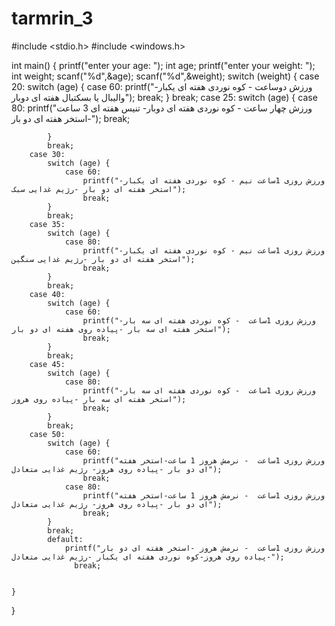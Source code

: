 # tarmrin_3
#include <stdio.h>
#include <windows.h>


int main() {
    printf("enter your age: ");
    int age;
    printf("enter your weight: ");
    int weight;
    scanf("%d",&age);
    scanf("%d",&weight);
    switch (weight) {
        case 20:
            switch (age) {
                case 60:
                    printf("ورزش دوساعت - کوه نوردی هفته ای یکبار- والیبال یا بسکتبال هفته ای دوبار");
                    break;
            }
            break;
        case 25:
            switch (age) {
                case 80:
                    printf("ورزش چهار ساعت - کوه نوردی هفته ای دوبار- تنیس هفته ای 3 ساعت -استخر هفته ای دو بار");
                    break;

            }
            break;
        case 30:
            switch (age) {
                case 60:
                    printf("ورزش روزی 1ساعت نیم - کوه نوردی هفته ای یکبار-استخر هفته ای دو بار -رژیم غدایی سبک");
                    break;
            }
            break;
        case 35:
            switch (age) {
                case 80:
                    printf("ورزش روزی 1ساعت نیم - کوه نوردی هفته ای یکبار-استخر هفته ای دو بار -رژیم غدایی سنگین");
                    break;
            }
            break;
        case 40:
            switch (age) {
                case 60:
                    printf("ورزش روزی 1ساعت  - کوه نوردی هفته ای سه بار-استخر هفته ای سه بار -پیاده روی هفته ای دو بار");
                    break;
            }
            break;
        case 45:
            switch (age) {
                case 80:
                    printf("ورزش روزی 1ساعت  - کوه نوردی هفته ای سه بار-استخر هفته ای سه بار -پیاده روی هروز");
                    break;
            }
            break;
        case 50:
            switch (age) {
                case 60:
                    printf("ورزش روزی 1ساعت  - نرمش هروز 1 ساعت-استخر هفته ای دو بار -پیاده روی هروز- رژیم غذایی متعادل");
                    break;
                case 80:
                    printf("ورزش روزی 1ساعت  - نرمش هروز 1 ساعت-استخر هفته ای دو بار -پیاده روی هروز- رژیم غذایی متعادل");
                    break;
            }
            break;
            default:
                printf("ورزش روزی 1ساعت  - نرمش هروز -استخر هفته ای دو بار -پیاده روی هروز-کوه نوردی هفته ای یکبار -رژیم غذایی متعادل");
                  break;


    }
}
